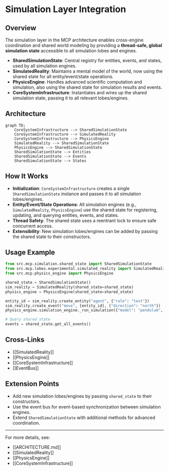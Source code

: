 # Simulation Layer Integration

## Overview

The simulation layer in the MCP architecture enables cross-engine coordination and shared world modeling by providing a **thread-safe, global simulation state** accessible to all simulation lobes and engines.

- **SharedSimulationState**: Central registry for entities, events, and states, used by all simulation engines.
- **SimulatedReality**: Maintains a mental model of the world, now using the shared state for all entity/event/state operations.
- **PhysicsEngine**: Handles advanced scientific computation and simulation, also using the shared state for simulation results and events.
- **CoreSystemInfrastructure**: Instantiates and wires up the shared simulation state, passing it to all relevant lobes/engines.

## Architecture

```mermaid
graph TD;
    CoreSystemInfrastructure --> SharedSimulationState
    CoreSystemInfrastructure --> SimulatedReality
    CoreSystemInfrastructure --> PhysicsEngine
    SimulatedReality --> SharedSimulationState
    PhysicsEngine --> SharedSimulationState
    SharedSimulationState --> Entities
    SharedSimulationState --> Events
    SharedSimulationState --> States
```

## How It Works

- **Initialization**: `CoreSystemInfrastructure` creates a single `SharedSimulationState` instance and passes it to all simulation lobes/engines.
- **Entity/Event/State Operations**: All simulation engines (e.g., `SimulatedReality`, `PhysicsEngine`) use the shared state for registering, updating, and querying entities, events, and states.
- **Thread Safety**: The shared state uses a reentrant lock to ensure safe concurrent access.
- **Extensibility**: New simulation lobes/engines can be added by passing the shared state to their constructors.

## Usage Example

```python
from src.mcp.simulation.shared_state import SharedSimulationState
from src.mcp.lobes.experimental.simulated_reality import SimulatedReality
from src.mcp.physics_engine import PhysicsEngine

shared_state = SharedSimulationState()
sim_reality = SimulatedReality(shared_state=shared_state)
physics_engine = PhysicsEngine(shared_state=shared_state)

entity_id = sim_reality.create_entity("agent", {"role": "test"})
sim_reality.create_event("move", [entity_id], {"direction": "north"})
physics_engine.simulation_engine._run_simulation({"model": "pendulum", "parameters": {"length": 1.0}})

# Query shared state
events = shared_state.get_all_events()
```

## Cross-Links

- [[SimulatedReality]]
- [[PhysicsEngine]]
- [[CoreSystemInfrastructure]]
- [[EventBus]]

## Extension Points

- Add new simulation lobes/engines by passing `shared_state` to their constructors.
- Use the event bus for event-based synchronization between simulation engines.
- Extend `SharedSimulationState` with additional methods for advanced coordination.

---

For more details, see:
- [[ARCHITECTURE.md]]
- [[SimulatedReality]]
- [[PhysicsEngine]]
- [[CoreSystemInfrastructure]] 